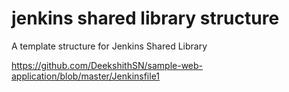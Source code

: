 # jenkins shared library structure
A template structure for Jenkins Shared Library

https://github.com/DeekshithSN/sample-web-application/blob/master/Jenkinsfile1
